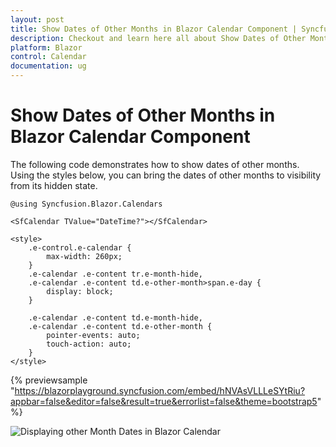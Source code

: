 ```yaml
---
layout: post
title: Show Dates of Other Months in Blazor Calendar Component | Syncfusion
description: Checkout and learn here all about Show Dates of Other Months in Syncfusion Blazor Calendar component and more.
platform: Blazor
control: Calendar
documentation: ug
---
```


# Show Dates of Other Months in Blazor Calendar Component

The following code demonstrates how to show dates of other months. Using the styles below, you can bring the dates of other months to visibility from its hidden state.

```cshtml
@using Syncfusion.Blazor.Calendars

<SfCalendar TValue="DateTime?"></SfCalendar>

<style>
    .e-control.e-calendar {
        max-width: 260px;
    }
    .e-calendar .e-content tr.e-month-hide,
    .e-calendar .e-content td.e-other-month>span.e-day {
        display: block;
    }

    .e-calendar .e-content td.e-month-hide,
    .e-calendar .e-content td.e-other-month {
        pointer-events: auto;
        touch-action: auto;
    }
</style>
```
{% previewsample "https://blazorplayground.syncfusion.com/embed/hNVAsVLLLeSYtRiu?appbar=false&editor=false&result=true&errorlist=false&theme=bootstrap5" %}

![Displaying other Month Dates in Blazor Calendar](../images/blazor-calendar-other-month-dates.png)